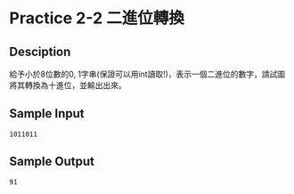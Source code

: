 # Practice 2-2 二進位轉換

## Desciption

給予小於8位數的0, 1字串(保證可以用int讀取!)，表示一個二進位的數字，請試圖將其轉換為十進位，並輸出出來。

## Sample Input

```
1011011
```

## Sample Output

```
91
```